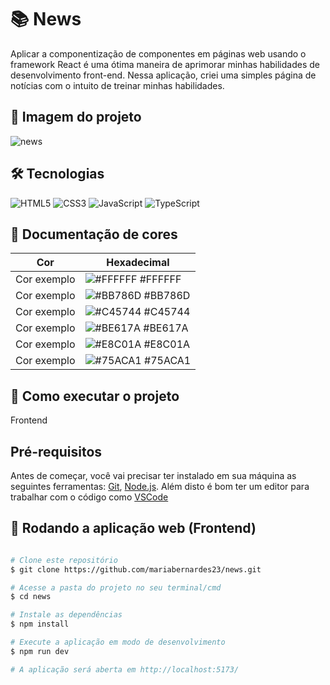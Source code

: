 # 📚 News
Aplicar a componentização de componentes em páginas web usando o framework React é uma ótima maneira de aprimorar minhas habilidades de desenvolvimento front-end. Nessa aplicação, criei uma simples página de notícias com o intuito de treinar minhas habilidades.

## 📸 Imagem do projeto

![news](https://github.com/mariabernardes23/news/assets/99373514/dc80e945-10bd-4abd-afb3-acef5723edf1)

## 🛠 Tecnologias

![HTML5](https://img.shields.io/badge/HTML5-000?style=for-the-badge&logo=html5)
![CSS3](https://img.shields.io/badge/CSS3-000?style=for-the-badge&logo=css3&logoColor=264CE4)
![JavaScript](https://img.shields.io/badge/JavaScript-000?style=for-the-badge&logo=javascript)
![TypeScript](https://img.shields.io/badge/TypeScript-000?style=for-the-badge&logo=typescript)

## 🎨 Documentação de cores

| Cor               | Hexadecimal                                                |
| ----------------- | ---------------------------------------------------------------- |
| Cor exemplo       | ![#FFFFFF](https://via.placeholder.com/10/FFFFFF?text=+) #FFFFFF |
| Cor exemplo       | ![#BB786D](https://via.placeholder.com/10/BB786D?text=+) #BB786D |
| Cor exemplo       | ![#C45744](https://via.placeholder.com/10/C45744?text=+) #C45744 |
| Cor exemplo       | ![#BE617A](https://via.placeholder.com/10/BE617A?text=+) #BE617A |
| Cor exemplo       | ![#E8C01A](https://via.placeholder.com/10/E8C01A?text=+) #E8C01A |
| Cor exemplo       | ![#75ACA1](https://via.placeholder.com/10/75ACA1?text=+) #75ACA1 |

## 🚀 Como executar o projeto

Frontend

## Pré-requisitos

Antes de começar, você vai precisar ter instalado em sua máquina as seguintes ferramentas:
[Git](https://git-scm.com), [Node.js](https://nodejs.org/en/). 
Além disto é bom ter um editor para trabalhar com o código como [VSCode](https://code.visualstudio.com/)

## 🧭 Rodando a aplicação web (Frontend)

```bash

# Clone este repositório
$ git clone https://github.com/mariabernardes23/news.git

# Acesse a pasta do projeto no seu terminal/cmd
$ cd news

# Instale as dependências
$ npm install

# Execute a aplicação em modo de desenvolvimento
$ npm run dev

# A aplicação será aberta em http://localhost:5173/

```
